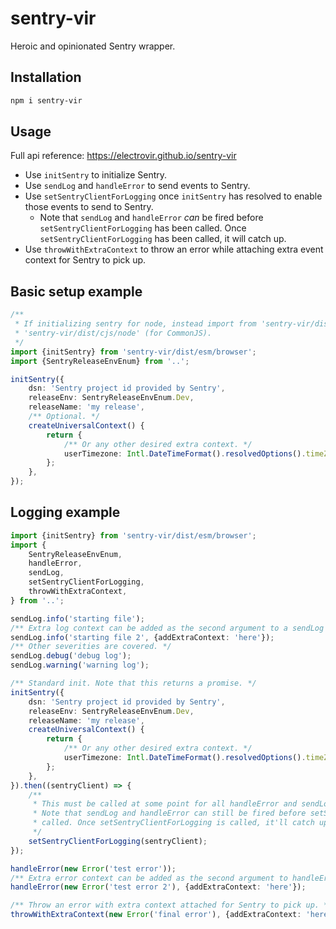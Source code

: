 # sentry-vir

Heroic and opinionated Sentry wrapper.

## Installation

```bash
npm i sentry-vir
```

## Usage

Full api reference: https://electrovir.github.io/sentry-vir

-   Use `initSentry` to initialize Sentry.
-   Use `sendLog` and `handleError` to send events to Sentry.
-   Use `setSentryClientForLogging` once `initSentry` has resolved to enable those events to send to Sentry.
    -   Note that `sendLog` and `handleError` _can_ be fired before `setSentryClientForLogging` has been called. Once `setSentryClientForLogging` has been called, it will catch up.
-   Use `throwWithExtraContext` to throw an error while attaching extra event context for Sentry to pick up.

## Basic setup example

<!-- example-link: src/readme-examples/init-sentry.example.ts -->

```TypeScript
/**
 * If initializing sentry for node, instead import from 'sentry-vir/dist/esm/node' (for ESM) or
 * 'sentry-vir/dist/cjs/node' (for CommonJS).
 */
import {initSentry} from 'sentry-vir/dist/esm/browser';
import {SentryReleaseEnvEnum} from '..';

initSentry({
    dsn: 'Sentry project id provided by Sentry',
    releaseEnv: SentryReleaseEnvEnum.Dev,
    releaseName: 'my release',
    /** Optional. */
    createUniversalContext() {
        return {
            /** Or any other desired extra context. */
            userTimezone: Intl.DateTimeFormat().resolvedOptions().timeZone,
        };
    },
});
```

## Logging example

<!-- example-link: src/readme-examples/setup-logging.example.ts -->

```TypeScript
import {initSentry} from 'sentry-vir/dist/esm/browser';
import {
    SentryReleaseEnvEnum,
    handleError,
    sendLog,
    setSentryClientForLogging,
    throwWithExtraContext,
} from '..';

sendLog.info('starting file');
/** Extra log context can be added as the second argument to a sendLog method. */
sendLog.info('starting file 2', {addExtraContext: 'here'});
/** Other severities are covered. */
sendLog.debug('debug log');
sendLog.warning('warning log');

/** Standard init. Note that this returns a promise. */
initSentry({
    dsn: 'Sentry project id provided by Sentry',
    releaseEnv: SentryReleaseEnvEnum.Dev,
    releaseName: 'my release',
    createUniversalContext() {
        return {
            /** Or any other desired extra context. */
            userTimezone: Intl.DateTimeFormat().resolvedOptions().timeZone,
        };
    },
}).then((sentryClient) => {
    /**
     * This must be called at some point for all handleError and sendLog events to send to Sentry.
     * Note that sendLog and handleError can still be fired before setSentryClientForLogging is
     * called. Once setSentryClientForLogging is called, it'll catch up.
     */
    setSentryClientForLogging(sentryClient);
});

handleError(new Error('test error'));
/** Extra error context can be added as the second argument to handleError. */
handleError(new Error('test error 2'), {addExtraContext: 'here'});

/** Throw an error with extra context attached for Sentry to pick up. */
throwWithExtraContext(new Error('final error'), {addExtraContext: 'here'});
```
